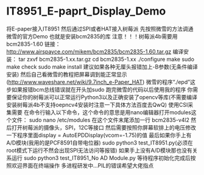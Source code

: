 # IT8951_E-paprt_Display_Demo
将E-paper接入IT8951
然后通过SPI或者HAT接入树莓派
先按照微雪的方法调通微雪的官方Demo
也就是安装bcm2835的库
注意！！！树莓派4b需要用bcm2835-1.60
链接：http://www.airspayce.com/mikem/bcm2835/bcm2835-1.60.tar.gz
编译安装：
tar zxvf bcm2835-1.xx.tar.gz
cd bcm2835-1.xx
./configure
make
sudo make check
sudo make install
建议如果各种无厘头报错加上-B参数(无条件编译安装)
然后自己看微雪的教程把屏幕调到能正常显示(http://www.waveshare.net/wiki/9.7inch_e-Paper_HAT)
微雪的程序“./epd”这步如果报错bcm总线错误就在开头加sudo
跑完微雪的代码以后使用我的程序
你需要保证你的树莓派可以正常运行Python3以及正确安装了opencv等库(不需要编译安装树莓派4b不支持oepncv4安装时注意一下具体方法百度去QwQ)
使用CSI采集需要
在命令行输入以下命令，这个命令的意思是用nano编辑器打开modules这个文件：
sudo nano /etc/modules
在这个文件末尾添加一行
bcm2835-v4l2
然后打开树莓派的摄像头，SPI，12C等接口
然后需要按照你屏幕软排上的电压修改一下程序里面display = AutoEPDDisplay(vcom=-1.75)的值
最后如果你手上有A/D模块(我用的是PCF8591自带电位器)
sudo python3 test_IT8951.py(必须在root模式下运行不然会出现SPI无法访问等报错)
如果手上没有A/D模块那也没有关系运行
sudo python3 test_IT8951_No AD Module.py
等待程序初始化完成后按照欢迎界面在终端操作
多进程研发中...PIL的错误希望大佬指点
